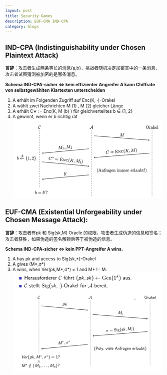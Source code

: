 ```yaml
---
layout: post
title: Security Games
description: EUF-CMA IND-CPA
category: blogs
---
```

## IND-CPA (Indistinguishability under Chosen Plaintext Attack)
**言辞**：攻击者生成两条等长的消息{a,b}，挑战者随机决定加密其中的一条消息，攻击者试图猜测被加密的是哪条消息。

**Schema IND-CPA-sicher ⇔ kein eﬃzienter Angreifer A kann Chiﬀrate von selbstgewählten Klartexten unterscheiden**
1. A erhält im Folgenden Zugriﬀ auf Enc(K, ·)-Orakel
2. A wählt zwei Nachrichten M (1) , M (2) gleicher Länge 
3. A erhält C∗ := Enc(K, M (b) ) für gleichverteiltes b ∈ {1, 2} 
4. A gewinnt, wenn er b richtig rät
![alt text](/resources/postImage/SecurityGames/Screenshot&#32;2019-07-26&#32;at&#32;00.49.53.png)

## EUF-CMA (Existential Unforgeability under Chosen Message Attack):
**言辞**：攻击者有pk 和 Sig(sk,M) Oracle 的权限，攻击者生成伪造的信息和签名；攻击者获胜，如果伪造的签名解锁后等于被伪造的信息。

__Schema IND-CPA-sicher ⇔ kein PPT-Angreifer A wins.__
1. A has pk and access to Sig(sk,*)-Orakel
2. A gives (M*,σ*)
3. A wins, when Ver(pk,M*,σ*) = 1 and M* != M.
![alt text](/resources/postImage/SecurityGames/EUF-CMA.png)


[Yange]:    http://camscofie.github.io  "Yange"

